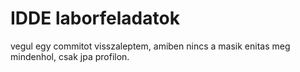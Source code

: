 # IDDE laborfeladatok

vegul egy commitot visszaleptem, amiben nincs a masik enitas meg mindenhol, csak jpa profilon.